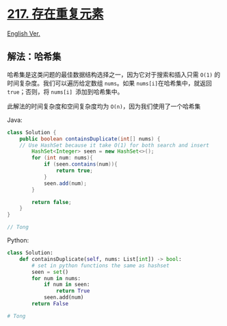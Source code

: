 # [217. 存在重复元素](https://leetcode.com/problems/contains-duplicate/)

[English Ver.](/Solution/0217_Contains_Duplicate.md)

## 解法：哈希集

哈希集是这类问题的最佳数据结构选择之一，因为它对于搜索和插入只需 `O(1)` 的时间复杂度。我们可以遍历给定数组 `nums`。如果 `nums[i]`在哈希集中，就返回 `true`；否则，将 `nums[i] `添加到哈希集中。

此解法的时间复杂度和空间复杂度均为 `O(n)`，因为我们使用了一个哈希集

Java:

```java
class Solution {
    public boolean containsDuplicate(int[] nums) {
	// Use HashSet because it take O(1) for both search and insert
        HashSet<Integer> seen = new HashSet<>();
        for (int num: nums){
            if (seen.contains(num)){
                return true;
            }
            seen.add(num);
        }

        return false;
    }
}

// Tong
```

Python:

```python
class Solution:
    def containsDuplicate(self, nums: List[int]) -> bool:
        # set in python functions the same as hashset
        seen = set()
        for num in nums:
            if num in seen:
                return True
            seen.add(num)
        return False

# Tong
```
